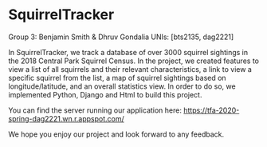 # SquirrelTracker

Group 3: Benjamin Smith & Dhruv Gondalia
UNIs: [bts2135, dag2221]

In SquirrelTracker, we track a database of over 3000 squirrel sightings in the 2018 Central Park Squirrel Census.
In the project, we created features to view a list of all squirrels and their relevant characteristics, a link to view a specific squirrel from the list, a map of squirrel sightings based on longitude/latitude, and an overall statistics view. In order to do so, we implemented Python, Django and Html to build this project.

You can find the server running our application here: https://tfa-2020-spring-dag2221.wn.r.appspot.com/

We hope you enjoy our project and look forward to any feedback. 
